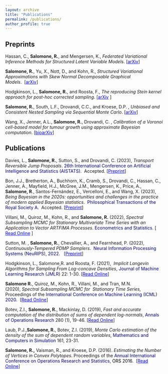 ```yaml
---
layout: archive
title: "Publications"
permalink: /publications/
author_profile: true
---
```


## Preprints
Hassan, C., **Salomone, R.**, and Mengersen, K., *Federated Variational Inference Methods for Structured Latent Variable Models*. [<span style="color: #0000ff;"><a style="color: #0000ff;" href="https://arxiv.org/pdf/2302.03314.pdf">arXiv</a></span>]

**Salomone, R.**, Yu, X., Nott, D., and Kohn, R., *Structured Variational Approximations with Skew Normal Decomposable Graphical Models*.  [<span style="color: #0000ff;"><a style="color: #0000ff;" href="https://arxiv.org/pdf/2302.03348.pdf">arXiv</a></span>]

Hodgkinson, L., **Salomone, R.**, and Roosta, F., *The reproducing Stein kernel approach for post-hoc corrected sampling*. [<span style="color: #0000ff;"><a style="color: #0000ff;" href="https://arxiv.org/abs/2001.09266">arXiv</a> </span>] 

**Salomone, R.**, South, L.F., Drovandi, C.C., and Kroese, D.P. , *Unbiased and Consistent Nested Sampling via Sequential Monte Carlo*. [<span style="color: #0000ff;"><a style="color: #0000ff;" href="https://arxiv.org/abs/1805.03924">arXiv</a></span>]

Wang, X., Jenner, A.L., **Salomone, R.**, Drovandi, C. , *Calibration of a Voronoi cell-based model for tumour growth using approximate Bayesian computation*. [<span style="color: #0000ff;"><a style="color: #0000ff;" href="https://www.biorxiv.org/content/biorxiv/early/2022/09/15/2022.09.13.507714.full.pdf">bioarXiv</a></span>]

## Publications

Davies, L., **Salomone, R.**, Sutton, S., and Drovandi, C. (2023), *Transport Reversible Jump Proposals*. <span style="color: #000080;">26th International Conference on Artificial Intelligence and Statistics (AISTATS)</span>.  Accepted. [<span style="color: #0000ff;"><a style="color: #0000ff;" href="https://arxiv.org/pdf/2210.12572.pdf">Preprint</a></span><a href="https://arxiv.org/pdf/2210.12572.pdf"></a>]

Bon, J.J., Bretherton, A., Buchhorn, K., Cramb, S., Drovandi, C., Hassan, C., Jenner, A., Mayfield, H.J., McGree, J.M., Mengersen, K., Price, A., **Salomone, R**., Santos-Fernández, E., Vercelloni, E., and Wang, X. (2023), *Being Bayesian in the 2020s: opportunities and challenges in the practice of modern applied Bayesian statistics*.  <span style="color: #000080;">Philosophical Transactions of the Royal Society A. </span> Accepted. <span style="color: #800080;"><span style="color: #000000;">[</span><span style="color: #0000ff;"><a style="color: #0000ff;" href="https://arxiv.org/pdf/2211.10029.pdf">Preprint</a></span><span style="color: #000000;">]</span></span>

Villani, M., Quiroz, M., Kohn, R., and **Salomone, R.** (2022), *Spectral Subsampling MCMC for Stationary Multivariate Time Series with an Application to Vector ARTFIMA Processes*. <span style="color:#000080;">Econometrics and Statistics</span>. [<span style="color: #0000ff;"> <a style="color: #0000ff;" href="https://www.sciencedirect.com/science/article/pii/S245230622200106X?via%3Dihub">Read Online</a></span> ]

Sutton, M. , **Salomone, R.**, Chevallier, A., and Fearnhead, P. (2022), *Continuously-Tempered PDMP Samplers*.  <span style="color: #000080;">Neural Information Processing Systems</span> (<span style="color: #000080;">NeuRIPS</span>)<span style="color: #000080;">, 2022</span>.   [<span style="color: #0000ff;"><a style="color: #0000ff;" href="https://arxiv.org/pdf/2205.09559.pdf">Preprint</a></span>]

<span class="auto-style5">Hodgkinson, L., Salomone,R. and Roosta, F. (2021),  *Implicit Langevin Algorithms for Sampling From Log-concave Densities*, <span style="color: #000080;">Journal of Machine Learning Research</span> (<span style="color: #000080;">JMLR</span>) 22: 1-30. [<span style="color: #0000ff;"><a style="color: #0000ff;" href="https://jmlr.org/papers/volume22/19-292/19-292.pdf">Read Online</a></span>]
</span>

**Salomone R.**, Quiroz, M., Kohn, R., Villani, M., and Tran, M.N. (2020), <i>Spectral Subsampling MCMC for  </i><i>Stationary Time Series,  </i>Proceedings of the <span style="color: #000080;">International Conference on Machine Learning</span> (<span style="color: #000080;">ICML</span>) <span style="color: #000080;">2020</span><i>. </i> [<span style="color: #0000ff;"><a style="color: #0000ff;" href="http://proceedings.mlr.press/v119/salomone20a/salomone20a.pdf">Read Online</a></span>]

Botev, Z.I., **Salomone, R.**, Mackinlay, D. (2019), *Fast and accurate computation of the distribution of sums of dependent log-normals*,  <span style="color: #000080;"> Annals of Operations Research</span> 280 (1), 19-46. [<a href="http://em.rdcu.be/wf/click?upn=lMZy1lernSJ7apc5DgYM8XPvDLtzxBOsgJ-2FnnYvoNXA-3D_2-2ByApDjSZoVqoI98JBevZxssm-2FD1Z8SDj3L6WtiRiwicw63AS-2FH8OWTqgRn0xyTuHBCWzk2l-2BVezvBaamD4eD1LocNz5y7JCSBi3NwjTPIJqACLrbskzKLrOfZVn8Dyvm84k6VUb-2Bt0HBhSfh5KTP2eGmAdOYqRVTVE4eBe2XcXl16q-2Fs7iXt13zJxw6OeQbyjdcqvVTjEvVsG0Fr6kmz4fOfXDyxzMWGqdpQwoY-2F0D8F8o8GZzCA29BxLo5gHh-2Fvfln6qYx0luQXGCY8KUTSw-3D-3D"><span style="color: #0000ff;">Read Online</span></a>]

Laub, P.J.,**Salomone, R.**, Botev, Z.I. (2019), *Monte Carlo estimation of the density of the sum of dependent random variables*, <span style="color: #000080;">Mathematics and Computers in Simulation</span> 161, 23-31.

**Salomone, R.,** Vaisman, R., and Kroese, D.P. (2016). *Estimating the Number of Vertices in Convex Polytopes*. Proceedings of the <span style="color: #000080;">Annual International Conference on Operations Research and Statistics</span>, <span style="color: #000000;">ORS 2016</span>.  [<span style="color: #0000ff;"><a style="color: #0000ff;" href="https://www.dropbox.com/s/fo4zk1kxcnex69b/ORS_2016_Proceedings_Paper_15.pdf?dl=0">Read Online</a></span>]